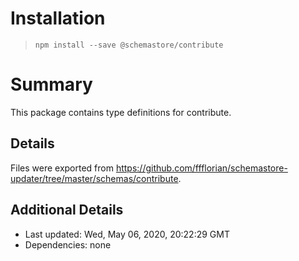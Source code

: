 # Installation
> `npm install --save @schemastore/contribute`

# Summary
This package contains type definitions for contribute.

## Details
Files were exported from https://github.com/ffflorian/schemastore-updater/tree/master/schemas/contribute.

## Additional Details
* Last updated: Wed, May 06, 2020, 20:22:29 GMT
* Dependencies: none
